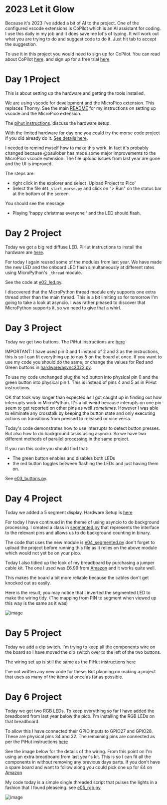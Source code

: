 2023 Let it Glow
================

Because it's 2023 I've added a bit of AI to the project. One of the configured
vscode extensions is CoPilot which is an AI assistant for coding. I use this
daily in my job and it does save me lot's of typing. It will work out
what you are trying to do and suggest code to do it. Just hit tab to accept the
suggestion.

To use it in this project you would need to sign up for CoPilot. You can read
about CoPilot
[here](https://code.visualstudio.com/blogs/2023/03/30/vscode-copilot).
and sign up for a free trial
[here](https://docs.github.com/en/copilot/using-github-copilot/getting-started-with-github-copilot?tool=vimneovim)

# Day 1 Project

This is about setting up the hardware and getting the tools installed.

We are using vscode for development and the MicroPico extension.
This replaces Thonny. See the main [README](README.md) for my instructions
on setting up vscode and the MicroPico extension.

The [pihut instructions](https://thepihut.com/blogs/raspberry-pi-tutorials/maker-advent-calendar-day-1-getting-started).
discuss the hardware setup.

With the limited hardware for day one you could try the morse code project
if you did already do it. [See details here](README2022.md#day-1-project).

I needed to remind myself how to make this work. In fact it's probably changed
because @paulober has made some major improvements to the MicroPico vscode
extension. The file upload issues from last year are gone and the UI is
improved.

The steps are:

- right click in the explorer and select 'Upload Project to Pico'
- Select the file `d01_start_morse.py` and click on "> Run" on the status bar
  at the bottom of the screen.

You should see the message
- Playing 'happy christmas everyone   '
and the LED should flash.

# Day 2 Project

Today we got a big red diffuse LED.
PiHut instructions to install the hardware are
[here](https://thepihut.com/blogs/raspberry-pi-tutorials/let-it-glow-maker-advent-calendar-day-2-lighting-leds).

For today I again reused some of the modules from last year. We have made the
new LED and the onboard LED flash simultaneously at different rates using
MicroPython's `_thread` module.

See the code at [e02_led.py](e02_led.py).

I discovered that the MicroPython thread module only supports one extra thread
other than the main thread. This is a bit limiting so for tomorrow I'm going to
take a look at asyncio. I was rather pleased to discover that MicroPython supports it,
so we need to give that a whirl.

# Day 3 Project
Today we get two buttons. The PiHut instructions are
[here](https://thepihut.com/blogs/raspberry-pi-tutorials/let-it-glow-maker-advent-calendar-day-3-incredible-inputs)

IMPORTANT: I have used pin 0 and 1 instead of 2 and 3 as the instructions,
this is so I can fit everything up to day 5 on the board at once. If you want
to use my code you should do the same, or change the values for Red and
Green buttons in [hardware/async2023.py](hardware/async2023.py).

To use my code unchanged plug the red button into physical pin 0 and the green button
into physical pin 1. This is instead of pins 4 and 5 as in PiHut instructions.

OK that took way longer than expected as I got caught up in finding out
how interrupts work in MicroPython. It's a bit weird because interupts on
one pin seem to get reported on other pins as well *sometimes*. However I was
able to eliminate any crosstalk by keeping the button state and only executing
actions on transitions from pressed to released or vice versa.

Today's code demonstrates how to use interrupts to detect button presses. But
also how to do background tasks using asyncio. So we have two different methods
of parallel processing in the same project.

If you run this code you should find that:

- The green button enables and disables both LEDs
- the red button toggles between flashing the LEDs and just having them on.


See [e03_buttons.py](e03_buttons.py).

# Day 4 Project
Today we added a 5 segment display. Hardware Setup is
[here](https://thepihut.com/blogs/raspberry-pi-tutorials/let-it-glow-maker-advent-calendar-day-4-brilliant-bar-graphs)

For today I have continued in the theme of using asyncio to do
background processing. I created a class in [segmented.py](asyn/segmented.py)
that represents the interface to the relevant pins and allows us to
do background counting in binary.

The code that uses the new module is [e04_segmented.py](e04_segmented.py) don't
forget to upload the project before running this file as it relies on the
above module which would not yet be on your pico.

Today I also tidied up the look of my breadboard by purchasing a jumper
cable kit. The one I used was £6.99 from
[Amazon](https://www.amazon.co.uk/dp/B08PF2W1RF?psc=1&ref=ppx_yo2ov_dt_b_product_details)
and it works quite well.

This makes the board a bit more reliable because the cables don't get knocked out as
easily.

Here is the result, you may notice that I inverted the segmented LED to make the wiring
tidy. (The mapping from PIN to segment when viewed up this way is the same as it was)

![image](https://github.com/gilesknap/pico-xmas/assets/964827/46e64c0b-d565-4e86-ac5d-ab2e23c94b1d)

# Day 5 Project
Today we add a dip switch. I'm trying to keep all the components wire on the
board so I have moved the dip switch over to the left of the two buttons.

The wiring set up is still the same as the PiHut instructions
[here](https://thepihut.com/blogs/raspberry-pi-tutorials/let-it-glow-maker-advent-calendar-day-5-switch-the-dip)

I've not written any new code for these. But planning on making a project that
uses as many of the items at once as far as possible.

# Day 6 Project
Today we get two RGB LEDs. To keep everything so far I have added the breadboard
from last year below the pico. I'm installing the RGB LEDs on that breadboard.

To allow this I have connected their GPIO inputs to GPIO27 and GPIO28. These
are physical pins 34 and 32. The remaining pins are connected as per the PiHut
instructions
[here](https://thepihut.com/blogs/raspberry-pi-tutorials/let-it-glow-maker-advent-calendar-day-6-see-the-rgb)

See the image below for the details of the wiring. From this point on I'm using an
extra breadboard from last year's kit. This is so I can fit all the components in
without removing any previous days parts. If you don't have a spare board and
want to follow along you could pick one up for £4 on 
[Amazon](https://www.amazon.co.uk/400-Point-Solderless-PCB-Breadboard/dp/B013EW663K/ref=sr_1_18?keywords=breadboard&qid=1702119593&sr=8-18)

My code today is a simple single threaded script that pulses the lights 
in a fashion that I found pleaseing. see [e05_rgb.py](e05_rgb.py)

![image](https://github.com/gilesknap/pico-xmas/assets/964827/1ecd304d-c378-47de-8994-b300e753e157)




